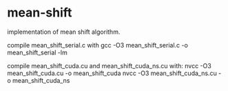 # mean-shift
implementation of mean shift algorithm.

compile mean_shift_serial.c with
 gcc -O3 mean_shift_serial.c -o mean_shift_serial -lm
 
compile mean_shift_cuda.cu and mean_shift_cuda_ns.cu with:
 nvcc -O3 mean_shift_cuda.cu -o mean_shift_cuda
 nvcc -O3 mean_shift_cuda_ns.cu -o mean_shift_cuda_ns
